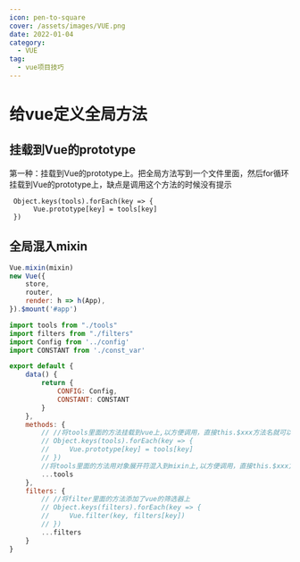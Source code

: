```yaml
---
icon: pen-to-square
cover: /assets/images/VUE.png
date: 2022-01-04
category:
  - VUE
tag:
  - vue项目技巧
---
```


# 给vue定义全局方法

## 挂载到Vue的prototype

第一种：挂载到Vue的prototype上。把全局方法写到一个文件里面，然后for循环挂载到Vue的prototype上，缺点是调用这个方法的时候没有提示
```JS
 Object.keys(tools).forEach(key => {
      Vue.prototype[key] = tools[key]
 })
```

## 全局混入mixin

```js
Vue.mixin(mixin)
new Vue({
    store,
    router,
    render: h => h(App),
}).$mount('#app')

```
```js
import tools from "./tools"
import filters from "./filters"
import Config from '../config'
import CONSTANT from './const_var'

export default {
    data() {
        return {
            CONFIG: Config,
            CONSTANT: CONSTANT
        }
    },
    methods: {
        // //将tools里面的方法挂载到vue上,以方便调用，直接this.$xxx方法名就可以了
        // Object.keys(tools).forEach(key => {
        //     Vue.prototype[key] = tools[key]
        // })
        //将tools里面的方法用对象展开符混入到mixin上,以方便调用，直接this.$xxx方法名就可以了
        ...tools
    },
    filters: {
        // //将filter里面的方法添加了vue的筛选器上
        // Object.keys(filters).forEach(key => {
        //     Vue.filter(key, filters[key])
        // })
        ...filters
    }
}

```
